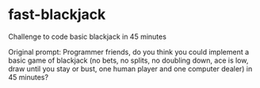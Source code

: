 # fast-blackjack
Challenge to code basic blackjack in 45 minutes

Original prompt:
Programmer friends, do you think you could implement a basic game of blackjack (no bets, no splits, no doubling down, ace is low, draw until you stay or bust, one human player and one computer dealer) in 45 minutes?
